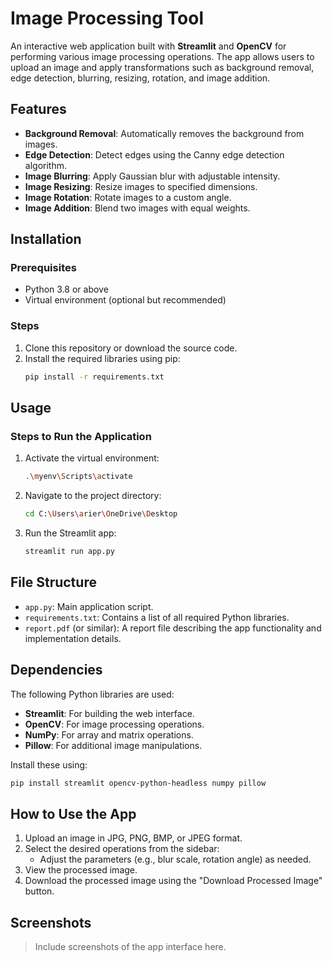 
# Image Processing Tool

An interactive web application built with **Streamlit** and **OpenCV** for performing various image processing operations. The app allows users to upload an image and apply transformations such as background removal, edge detection, blurring, resizing, rotation, and image addition.

## Features

- **Background Removal**: Automatically removes the background from images.
- **Edge Detection**: Detect edges using the Canny edge detection algorithm.
- **Image Blurring**: Apply Gaussian blur with adjustable intensity.
- **Image Resizing**: Resize images to specified dimensions.
- **Image Rotation**: Rotate images to a custom angle.
- **Image Addition**: Blend two images with equal weights.

## Installation

### Prerequisites
- Python 3.8 or above
- Virtual environment (optional but recommended)

### Steps
1. Clone this repository or download the source code.
2. Install the required libraries using pip:
   ```bash
   pip install -r requirements.txt
   ```


## Usage

### Steps to Run the Application
1. Activate the virtual environment:
   ```bash
   .\myenv\Scripts\activate
   ```
2. Navigate to the project directory:
   ```bash
   cd C:\Users\arier\OneDrive\Desktop
   ```
3. Run the Streamlit app:
   ```bash
   streamlit run app.py
   ```


## File Structure
- `app.py`: Main application script.
- `requirements.txt`: Contains a list of all required Python libraries.
- `report.pdf` (or similar): A report file describing the app functionality and implementation details.



## Dependencies

The following Python libraries are used:
- **Streamlit**: For building the web interface.
- **OpenCV**: For image processing operations.
- **NumPy**: For array and matrix operations.
- **Pillow**: For additional image manipulations.

Install these using:
```bash
pip install streamlit opencv-python-headless numpy pillow
```


## How to Use the App
1. Upload an image in JPG, PNG, BMP, or JPEG format.
2. Select the desired operations from the sidebar:
   - Adjust the parameters (e.g., blur scale, rotation angle) as needed.
3. View the processed image.
4. Download the processed image using the "Download Processed Image" button.


## Screenshots

> Include screenshots of the app interface here.

